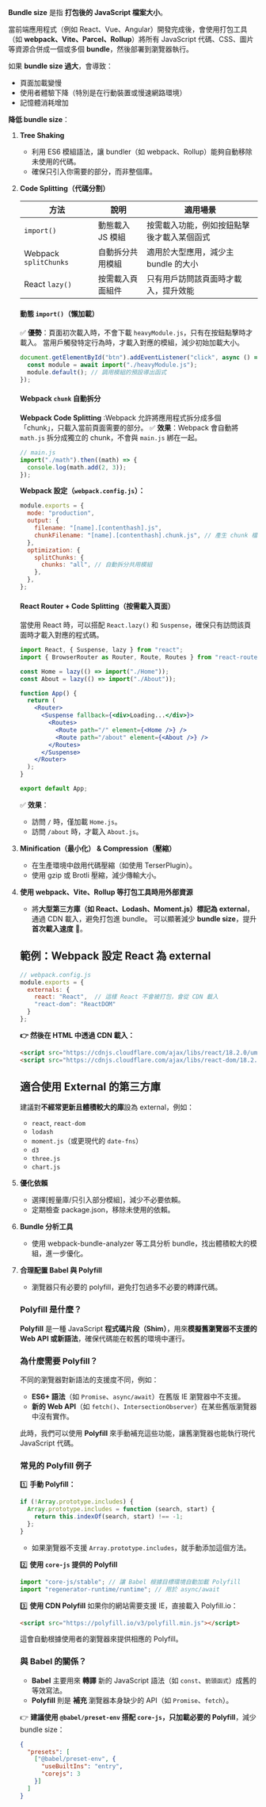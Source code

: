 
**Bundle size** 是指 **打包後的 JavaScript 檔案大小**。  

當前端應用程式（例如 React、Vue、Angular）開發完成後，會使用打包工具（如 **webpack、Vite、Parcel、Rollup**）將所有 JavaScript 代碼、CSS、圖片等資源合併成一個或多個 **bundle**，然後部署到瀏覽器執行。  

如果 **bundle size 過大**，會導致：  
- 頁面加載變慢  
- 使用者體驗下降（特別是在行動裝置或慢速網路環境）  
- 記憶體消耗增加  

**降低 bundle size**：

1. **Tree Shaking**  
   - 利用 ES6 模組語法，讓 bundler（如 webpack、Rollup）能夠自動移除未使用的代碼。  
   - 確保只引入你需要的部分，而非整個庫。

2. **Code Splitting（代碼分割）**  
 
   | 方法 | 說明 | 適用場景 |
   |------|------|--------|
   | `import()` | 動態載入 JS 模組 | 按需載入功能，例如按鈕點擊後才載入某個函式 |
   | Webpack `splitChunks` | 自動拆分共用模組 | 適用於大型應用，減少主 bundle 的大小 |
   | React `lazy()` | 按需載入頁面組件 | 只有用戶訪問該頁面時才載入，提升效能 |

   #### **動態 `import()`（懶加載）**
   ✅ **優勢**：頁面初次載入時，不會下載 `heavyModule.js`，只有在按鈕點擊時才載入。
   當用戶觸發特定行為時，才載入對應的模組，減少初始加載大小。
   ```js
   document.getElementById("btn").addEventListener("click", async () => {
     const module = await import("./heavyModule.js");
     module.default(); // 調用模組的預設導出函式
   });
   ```
   #### **Webpack `chunk` 自動拆分**
   
   **Webpack Code Splitting** :Webpack 允許將應用程式拆分成多個「chunk」，只載入當前頁面需要的部分。
   ✅ **效果**：Webpack 會自動將 `math.js` 拆分成獨立的 chunk，不會與 `main.js` 綁在一起。
   ```js
   // main.js
   import("./math").then((math) => {
     console.log(math.add(2, 3));
   });
   ```
   **Webpack 設定（`webpack.config.js`）：**
   ```js
   module.exports = {
     mode: "production",
     output: {
       filename: "[name].[contenthash].js",
       chunkFilename: "[name].[contenthash].chunk.js", // 產生 chunk 檔案
     },
     optimization: {
       splitChunks: {
         chunks: "all", // 自動拆分共用模組
       },
     },
   };
   ```
   
   #### **React Router + Code Splitting（按需載入頁面）**
   當使用 React 時，可以搭配 `React.lazy()` 和 `Suspense`，確保只有訪問該頁面時才載入對應的程式碼。
   
   ```jsx
   import React, { Suspense, lazy } from "react";
   import { BrowserRouter as Router, Route, Routes } from "react-router-dom";
   
   const Home = lazy(() => import("./Home"));
   const About = lazy(() => import("./About"));
   
   function App() {
     return (
       <Router>
         <Suspense fallback={<div>Loading...</div>}>
           <Routes>
             <Route path="/" element={<Home />} />
             <Route path="/about" element={<About />} />
           </Routes>
         </Suspense>
       </Router>
     );
   }
   
   export default App;
   ```
   ✅ **效果**：  
   - 訪問 `/` 時，僅加載 `Home.js`。  
   - 訪問 `/about` 時，才載入 `About.js`。  
   
3. **Minification（最小化） & Compression（壓縮）**  
   - 在生產環境中啟用代碼壓縮（如使用 TerserPlugin）。  
   - 使用 gzip 或 Brotli 壓縮，減少傳輸大小。

4. **使用 **webpack、Vite、Rollup** 等打包工具時用外部資源**  
   - 將**大型第三方庫（如 React、Lodash、Moment.js）標記為 external**，通過 CDN 載入，避免打包進 bundle。
   可以顯著減少 **bundle size**，提升 **首次載入速度** 🚀。
   ## **範例：Webpack 設定 React 為 external**
   ```js
   // webpack.config.js
   module.exports = {
     externals: {
       react: "React",  // 這樣 React 不會被打包，會從 CDN 載入
       "react-dom": "ReactDOM"
     }
   };
   ```
   **👉 然後在 HTML 中透過 CDN 載入：**
   ```html
   <script src="https://cdnjs.cloudflare.com/ajax/libs/react/18.2.0/umd/react.production.min.js"></script>
   <script src="https://cdnjs.cloudflare.com/ajax/libs/react-dom/18.2.0/umd/react-dom.production.min.js"></script>
   ```
   
   ## **適合使用 External 的第三方庫**
   建議對**不經常更新且體積較大的庫**設為 external，例如：
   - `react`, `react-dom`
   - `lodash`
   - `moment.js`（或更現代的 `date-fns`）
   - `d3`
   - `three.js`
   - `chart.js`

5. **優化依賴**  
   - 選擇[輕量庫/只引入部分模組]，減少不必要依賴。  
   - 定期檢查 package.json，移除未使用的依賴。

6. **Bundle 分析工具**  
   - 使用 webpack-bundle-analyzer 等工具分析 bundle，找出體積較大的模組，進一步優化。

7. **合理配置 Babel 與 Polyfill**  
   - 瀏覽器只有必要的 polyfill，避免打包過多不必要的轉譯代碼。
   ### **Polyfill 是什麼？**  
   **Polyfill** 是一種 JavaScript **程式碼片段（Shim）**，用來**模擬舊瀏覽器不支援的 Web API 或新語法**，確保代碼能在較舊的環境中運行。  
   
   ### **為什麼需要 Polyfill？**  
   不同的瀏覽器對新語法的支援度不同，例如：  
   - **ES6+ 語法**（如 `Promise`、`async/await`）在舊版 IE 瀏覽器中不支援。  
   - **新的 Web API**（如 `fetch()`、`IntersectionObserver`）在某些舊版瀏覽器中沒有實作。  
   
   此時，我們可以使用 **Polyfill** 來手動補充這些功能，讓舊瀏覽器也能執行現代 JavaScript 代碼。
   
   ### **常見的 Polyfill 例子**  
   
   1️⃣ **手動 Polyfill：**
   ```js
   if (!Array.prototype.includes) {
     Array.prototype.includes = function (search, start) {
       return this.indexOf(search, start) !== -1;
     };
   }
   ```
   - 如果瀏覽器不支援 `Array.prototype.includes`，就手動添加這個方法。
   
   2️⃣ **使用 `core-js` 提供的 Polyfill**  
   ```js
   import "core-js/stable"; // 讓 Babel 根據目標環境自動加載 Polyfill
   import "regenerator-runtime/runtime"; // 用於 async/await
   ```
   
   3️⃣ **使用 CDN Polyfill**
   如果你的網站需要支援 IE，直接載入 Polyfill.io：
   ```html
   <script src="https://polyfill.io/v3/polyfill.min.js"></script>
   ```
   這會自動根據使用者的瀏覽器來提供相應的 Polyfill。
   
   ### **與 Babel 的關係？**
   - **Babel** 主要用來 **轉譯** 新的 JavaScript 語法（如 `const`、`箭頭函式`）成舊的等效寫法。  
   - **Polyfill** 則是 **補充** 瀏覽器本身缺少的 API（如 `Promise`、`fetch`）。  
   
   👉 **建議使用 `@babel/preset-env` 搭配 `core-js`，只加載必要的 Polyfill**，減少 bundle size：
   ```json
   {
     "presets": [
       ["@babel/preset-env", {
         "useBuiltIns": "entry",
         "corejs": 3
       }]
     ]
   }
   ```